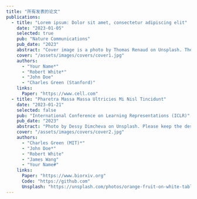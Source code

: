 ```yaml
---
title: "所有发表的论文"
publications:
  - title: "Lorem ipsum: Dolor sit amet, consectetur adipiscing elit"
    date: "2023-01-05"
    selected: true
    pub: "Nature Communications"
    pub_date: "2023"
    abstract: "Cover image is a photo by Thomas Renaud on Unsplash. The abstract of the publication is meant to be a TLDR (very brief summary with 1~2 sentences) of your paper."
    cover: "/assets/images/covers/cover1.jpg"
    authors:
      - "Your Name*"
      - "Robert White*"
      - "John Doe"
      - "Charles Green (Stanford)"
    links:
      Paper: "https://www.cell.com"
  - title: "Pharetra Massa Massa Ultricies Mi Nisl Tincidunt"
    date: "2023-01-21"
    selected: false
    pub: "International Conference on Learning Representations (ICLR)"
    pub_date: "2023"
    abstract: "Photo by Dessy Dimcheva on Unsplash. Please keep the description of your publication as brief as possible. 1~2 sentences is ideal. Otherwise, it will look too noisy."
    cover: "/assets/images/covers/cover2.jpg"
    authors:
      - "Charles Green (MIT)*"
      - "John Doe*"
      - "Robert White"
      - "James Wang"
      - "Your Name#"
    links:
      Paper: "https://www.biorxiv.org"
      Code: "https://github.com"
      Unsplash: "https://unsplash.com/photos/orange-fruit-on-white-table-cloth-ISX_imp8t1o"
---
```

